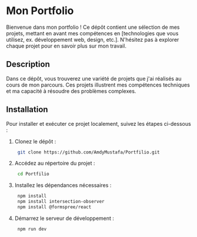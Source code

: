 # Mon Portfolio

Bienvenue dans mon portfolio ! Ce dépôt contient une sélection de mes projets, mettant en avant mes compétences en [technologies que vous utilisez, ex. développement web, design, etc.]. N'hésitez pas à explorer chaque projet pour en savoir plus sur mon travail.

## Description

Dans ce dépôt, vous trouverez une variété de projets que j'ai réalisés au cours de mon parcours. Ces projets illustrent mes compétences techniques et ma capacité à résoudre des problèmes complexes.

## Installation

Pour installer et exécuter ce projet localement, suivez les étapes ci-dessous :

1. Clonez le dépôt :
   ```bash
    git clone https://github.com/AmdyMustafa/Portfilio.git

2. Accédez au répertoire du projet :
   ```bash
    cd Portfilio

3. Installez les dépendances nécessaires :
   ```bash
    npm install
    npm install intersection-observer
    npm install @formspree/react

4. Démarrez le serveur de développement :
   ```bash
    npm run dev
